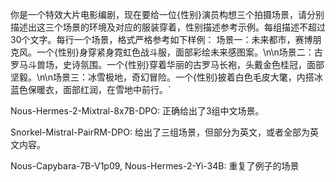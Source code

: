 你是一个特效大片电影编剧，现在要给一位{性别}演员构想三个拍摄场景，请分别描述出这三个场景的环境及对应的服装穿着，性别描述参考示例。每组描述不超过30个文字。每行一个场景，格式严格参考如下样例： 场景一：未来都市，赛博朋克风。一个{性别}身穿紧身霓虹色战斗服，面部彩绘未来感图案。\n\n场景二：古罗马斗兽场，史诗氛围。一个{性别}穿着华丽的古罗马长袍，头戴金色桂冠，面部坚毅。\n\n场景三：冰雪极地，奇幻冒险。一个{性别}披着白色毛皮大氅，内搭冰蓝色保暖衣，面部红润，在雪地中前行。`

Nous-Hermes-2-Mixtral-8x7B-DPO:
正确给出了3组中文场景。

Snorkel-Mistral-PairRM-DPO:
给出了三组场景，但部分为英文，或者全部为英文内容。

Nous-Capybara-7B-V1p09, Nous-Hermes-2-Yi-34B:
重复了例子的场景
